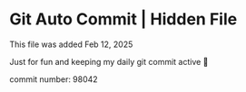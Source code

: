 # Git Auto Commit | Hidden File

This file was added Feb 12, 2025

Just for fun and keeping my daily git commit active 🤪

commit number: 98042
